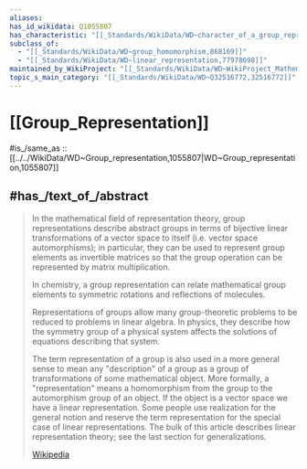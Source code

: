 ```yaml
---
aliases:
has_id_wikidata: Q1055807
has_characteristic: "[[_Standards/WikiData/WD~character_of_a_group_representation,600043]]"
subclass_of:
  - "[[_Standards/WikiData/WD~group_homomorphism,868169]]"
  - "[[_Standards/WikiData/WD~linear_representation,77978698]]"
maintained_by_WikiProject: "[[_Standards/WikiData/WD~WikiProject_Mathematics,8487137]]"
topic_s_main_category: "[[_Standards/WikiData/WD~Q32516772,32516772]]"
---
```


# [[Group_Representation]] 

#is_/same_as :: [[../../WikiData/WD~Group_representation,1055807|WD~Group_representation,1055807]] 

## #has_/text_of_/abstract 

> In the mathematical field of representation theory, 
> group representations describe abstract groups in terms of bijective linear transformations 
> of a vector space to itself (i.e. vector space automorphisms); 
> in particular, they can be used to represent group elements as invertible matrices 
> so that the group operation can be represented by matrix multiplication.
>
> In chemistry, a group representation can relate mathematical group elements to symmetric rotations and reflections of molecules.
>
> Representations of groups allow many group-theoretic problems to be reduced to problems in linear algebra. In physics, they describe how the symmetry group of a physical system affects the solutions of equations describing that system.
>
> The term representation of a group is also used in a more general sense to mean any "description" of a group as a group of transformations of some mathematical object. More formally, a "representation" means a homomorphism from the group to the automorphism group of an object. If the object is a vector space we have a linear representation. Some people use realization for the general notion and reserve the term representation for the special case of linear representations. The bulk of this article describes linear representation theory; see the last section for generalizations.
>
> [Wikipedia](https://en.wikipedia.org/wiki/Group%20representation) 

